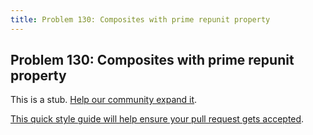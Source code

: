 ```yaml
---
title: Problem 130: Composites with prime repunit property
---
```

## Problem 130: Composites with prime repunit property

This is a stub. <a href='https://github.com/freecodecamp/guides/tree/master/src/pages/certifications/coding-interview-prep/project-euler/problem-130-composites-with-prime-repunit-property/index.md' target='_blank' rel='nofollow'>Help our community expand it</a>.

<a href='https://github.com/freecodecamp/guides/blob/master/README.md' target='_blank' rel='nofollow'>This quick style guide will help ensure your pull request gets accepted</a>.

<!-- The article goes here, in GitHub-flavored Markdown. Feel free to add YouTube videos, images, and CodePen/JSBin embeds  -->
